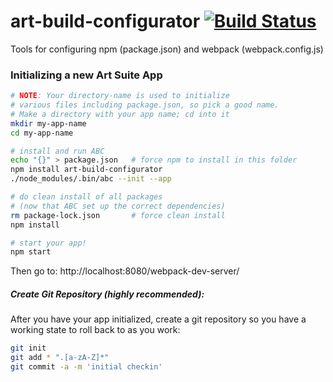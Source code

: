 # art-build-configurator [![Build Status](https://travis-ci.org/imikimi/art-build-configurator.svg?branch=master)](https://travis-ci.org/imikimi/art-build-configurator)
Tools for configuring npm (package.json) and webpack (webpack.config.js)

### Initializing a new Art Suite App

```bash
# NOTE: Your directory-name is used to initialize 
# various files including package.json, so pick a good name.
# Make a directory with your app name; cd into it
mkdir my-app-name
cd my-app-name

# install and run ABC
echo "{}" > package.json   # force npm to install in this folder
npm install art-build-configurator
./node_modules/.bin/abc --init --app

# do clean install of all packages
# (now that ABC set up the correct dependencies)
rm package-lock.json       # force clean install
npm install

# start your app!
npm start
``` 

Then go to:
http://localhost:8080/webpack-dev-server/

##### Create Git Repository (highly recommended):

After you have your app initialized, create a git repository so you have a working state to roll back to as you work:

```bash
git init
git add * ".[a-zA-Z]*"
git commit -a -m 'initial checkin'
```
